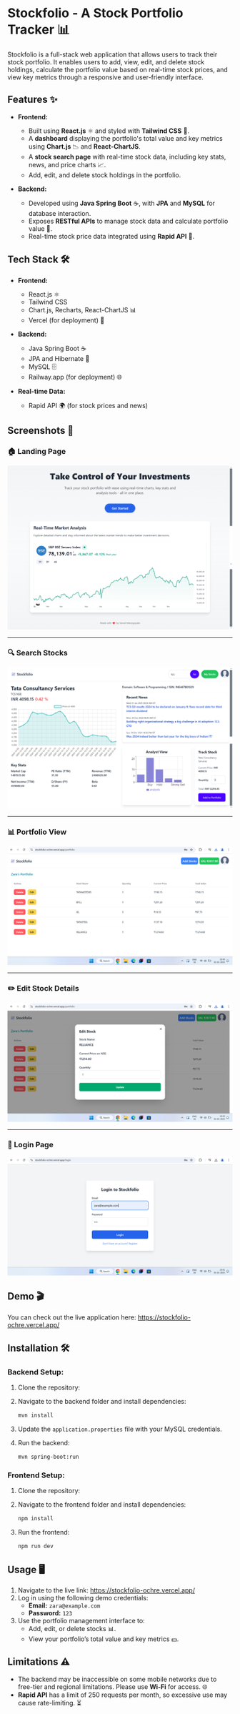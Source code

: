 # Stockfolio - A Stock Portfolio Tracker 📊

Stockfolio is a full-stack web application that allows users to track their stock portfolio. It enables users to add, view, edit, and delete stock holdings, calculate the portfolio value based on real-time stock prices, and view key metrics through a responsive and user-friendly interface.

## Features ✨
- **Frontend:**  
  - Built using **React.js** ⚛️ and styled with **Tailwind CSS** 🌸.  
  - A **dashboard** displaying the portfolio's total value and key metrics using **Chart.js** 📉 and **React-ChartJS**.  
  - A **stock search page** with real-time stock data, including key stats, news, and price charts 📈.  
  - Add, edit, and delete stock holdings in the portfolio.  

- **Backend:**  
  - Developed using **Java Spring Boot** ☕, with **JPA** and **MySQL** for database interaction.  
  - Exposes **RESTful APIs** to manage stock data and calculate portfolio value 🔧.  
  - Real-time stock price data integrated using **Rapid API** 🚀.

## Tech Stack 🛠️
- **Frontend:**  
  - React.js ⚛️  
  - Tailwind CSS 
  - Chart.js, Recharts, React-ChartJS 📊  
  - Vercel (for deployment) 🚀  

- **Backend:**  
  - Java Spring Boot ☕  
  - JPA and Hibernate 💾  
  - MySQL 🗄️  
  - Railway.app (for deployment) 🌐  

- **Real-time Data:**  
  - Rapid API 🌍 (for stock prices and news)

## Screenshots 🚀

### 🏠 Landing Page
![Landing Page](screenshots/homepage.png)

---

### 🔍 Search Stocks
![Search Stocks](screenshots/search.png)

---

### 📊 Portfolio View
![Portfolio View](screenshots/portfolio.png)

---

### ✏️ Edit Stock Details
![Edit Stock](screenshots/editstock.png)

---

### 🔐 Login Page
![Login Page](screenshots/login.png)


## Demo 🎬
You can check out the live application here: https://stockfolio-ochre.vercel.app/

## Installation 🛠️

### Backend Setup:
1. Clone the repository:
  
2. Navigate to the backend folder and install dependencies:
   ```bash
   mvn install
   ```
3. Update the `application.properties` file with your MySQL credentials.
4. Run the backend:
   ```bash
   mvn spring-boot:run
   ```

### Frontend Setup:
1. Clone the repository:
   
2. Navigate to the frontend folder and install dependencies:
   ```bash
   npm install
   ```
3. Run the frontend:
   ```bash
   npm run dev
   ```

## Usage 🖥️
1. Navigate to the live link: https://stockfolio-ochre.vercel.app/
2. Log in using the following demo credentials:
   - **Email:** `zara@example.com`  
   - **Password:** `123`  
3. Use the portfolio management interface to:
   - Add, edit, or delete stocks 📊.
   - View your portfolio’s total value and key metrics 💵.

## Limitations ⚠️
- The backend may be inaccessible on some mobile networks due to free-tier and regional limitations. Please use **Wi-Fi** for access. 🌐  
- **Rapid API** has a limit of 250 requests per month, so excessive use may cause rate-limiting. ⏳
